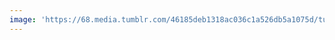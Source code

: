 ```yaml
---
image: 'https://68.media.tumblr.com/46185deb1318ac036c1a526db5a1075d/tumblr_nevf92JAq41tbdx3so1_1280.jpg'
---
```

